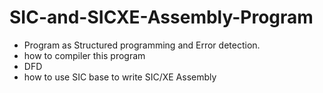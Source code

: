 # SIC-and-SICXE-Assembly-Program
* Program as Structured programming and Error detection.
* how to compiler this program
* DFD
* how to use SIC base to write SIC/XE Assembly

